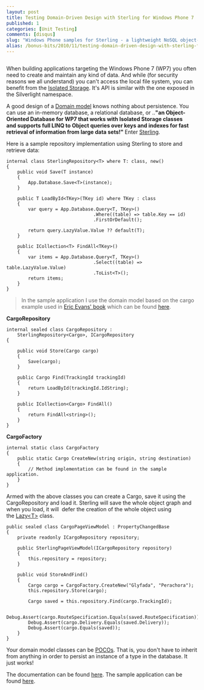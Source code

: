 ```yaml
---
layout: post
title: Testing Domain-Driven Design with Sterling for Windows Phone 7
published: 1
categories: [Unit Testing]
comments: [disqus]
slug: "Windows Phone samples for Sterling - a lightweight NoSQL object-oriented database with indexes for fast retrieval of large data sets."
alias: /bonus-bits/2010/11/testing-domain-driven-design-with-sterling-for-windows-phone-7.html
---
```


<p><img src="http://farm9.staticflickr.com/8084/8397459857_48e3dfb8a6_o.png" alt="" /></p>

<p>When building applications targeting the Windows Phone 7 (WP7) you often need to create and maintain any kind of data. And while (for security reasons we all understand)&#0160;you can&#39;t access the local&#0160;file system, you can benefit from the&#0160;<a href="http://msdn.microsoft.com/en-us/library/ff402541(VS.92).aspx" target="_blank" title="Isolated Storage Overview for Windows Phone.">Isolated Storage</a>. It&#39;s API is similar with the one exposed in the Silverlight namespace.&#0160;</p>
<p>A good design of a&#0160;<a href="http://en.wikipedia.org/wiki/Domain_model" target="_blank" title="A domain model, or Domain Object Model (DOM) in problem solving and software engineering can be thought of as a conceptual model of a domain of interest (often referred to as a problem domain) which describes the various entities, their attributes and relationships, plus the constraints that govern the integrity of the model elements comprising that problem domain.">Domain model</a>&#0160;knows nothing about persistence. You can use an in-memory database, a relational database, or ..<strong>&quot;<strong>an&#0160;Object-Oriented Database&#0160;for WP7 that works with Isolated Storage classes and&#0160;supports full LINQ to Object queries over keys and indexes for fast retrieval of information from large data sets!</strong>&quot;&#0160;</strong>Enter&#0160;<a href="http://sterling.codeplex.com/" target="_blank" title="Sterling is a lightweight object-oriented database implementation for Silverlight and Windows Phone 7 that works with your existing class structures. Sterling supports full LINQ to Object queries over keys and indexes for fast retrieval of information from large data sets.">Sterling</a>.</p>
<p>Here is a sample repository implementation using Sterling to store and retrieve data:</p>

```
internal class SterlingRepository<T> where T: class, new()
{
    public void Save(T instance)
    {
        App.Database.Save<T>(instance);
    }
 
    public T LoadById<TKey>(TKey id) where TKey : class
    {
        var query = App.Database.Query<T, TKey>()
                                .Where((table) => table.Key == id)
                                .FirstOrDefault();
 
        return query.LazyValue.Value ?? default(T);
    }
 
    public ICollection<T> FindAll<TKey>()
    {
        var items = App.Database.Query<T, TKey>()
                                .Select((table) => table.LazyValue.Value)
                                .ToList<T>();
        return items;
    }
}
```

<blockquote>
<p>In the sample application I use the domain&#0160;model based on the cargo example used in&#0160;<a href="http://www.amazon.com/Domain-Driven-Design-Tackling-Complexity-Software/dp/0321125215/ref=sr_1_1?ie=UTF8&amp;s=books&amp;qid=1238687848&amp;sr=8-1" target="_blank" title="http://www.amazon.com/Domain-Driven-Design-Tackling-Complexity-Software/dp/0321125215/">Eric Evans&#39; book</a>&#0160;which can be found&#0160;<a href="http://dddsamplenet.codeplex.com/" target="_blank" title="A .NET implementation of Domain Driven Design (DDD) sample application based on Eric Evans&#39; examples included in his great book. Project is intended to be used in training, demonstration and experiments.">here</a>.&#0160;</p>
</blockquote>

**CargoRepository**

```
internal sealed class CargoRepository : 
    SterlingRepository<Cargo>, ICargoRepository
{

    public void Store(Cargo cargo)
    {
        Save(cargo);
    }
 
    public Cargo Find(TrackingId trackingId)
    {
        return LoadById(trackingId.IdString);
    }
 
    public ICollection<Cargo> FindAll()
    {
        return FindAll<string>();
    }
}
```

**CargoFactory**

```
internal static class CargoFactory
{
    public static Cargo CreateNew(string origin, string destination)
    {
        // Method implementation can be found in the sample application.
    }
}
```

<p>Armed with the above classes you can create a Cargo, save it using the CargoRepository and load it. Sterling will save the whole object graph and when you load, it will &#0160;defer the creation of the whole object using the&#0160;<a href="http://msdn.microsoft.com/en-us/library/dd642331.aspx" target="_blank" title="http://msdn.microsoft.com/en-us/library/dd642331.aspx">Lazy&lt;T&gt;</a> class.</p>

```
public sealed class CargoPageViewModel : PropertyChangedBase
{
    private readonly ICargoRepository repository;
 
    public SterlingPageViewModel(ICargoRepository repository)
    {
        this.repository = repository;
    }
 
    public void StoreAndFind()
    {
        Cargo cargo = CargoFactory.CreateNew("Glyfada", "Perachora");
        this.repository.Store(cargo);
 
        Cargo saved = this.repository.Find(cargo.TrackingId);
 
        Debug.Assert(cargo.RouteSpecification.Equals(saved.RouteSpecification));
        Debug.Assert(cargo.Delivery.Equals(saved.Delivery));
        Debug.Assert(cargo.Equals(saved));
    }
}
```

<p>Your domain model classes can be&#0160;<a href="http://en.wikipedia.org/wiki/Plain_Old_CLR_Object" target="_blank" title="Plain Old CLR Object or POCO is a play on the term POJO, from the Java EE programming world, and is used by developers targeting the Common Language Runtime of the .NET Framework.">POCOs</a>. That is, you don&#39;t have to inherit from anything in order to persist an instance of a type in the database. It just works!</p>
<p>The documentation can be found <a href="http://sterling.codeplex.com/documentation" target="_blank">here</a>. The sample application can be found <a href="https://github.com/moodmosaic/BonusBits.CodeSamples" target="_blank" title="BonusBits Blog source-code.">here</a>.</p>